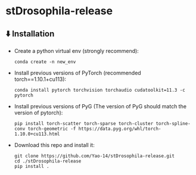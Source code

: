# stDrosophila-release


## ⬇️ Installation
- Create a python virtual env (strongly recommend):
  ```
  conda create -n new_env
  ```
- Install previous versions of PyTorch (recommended torch==1.10.1+cu113):
  ```
  conda install pytorch torchvision torchaudio cudatoolkit=11.3 -c pytorch
  ```
- Install previous versions of PyG (The version of PyG should match the version of pytorch):
  ```
  pip install torch-scatter torch-sparse torch-cluster torch-spline-conv torch-geometric -f https://data.pyg.org/whl/torch-1.10.0+cu113.html
  ```
- Download this repo and install it:
  ```
  git clone https://github.com/Yao-14/stDrosophila-release.git
  cd ./stDrosophila-release
  pip install .
  ```
